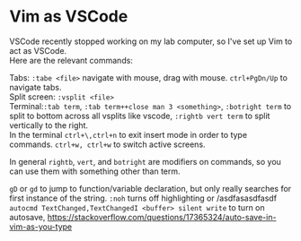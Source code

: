 # Vim as VSCode
VSCode recently stopped working on my lab computer, so I've set up Vim to act as VSCode.  
Here are the relevant commands:

Tabs: `:tabe <file>` navigate with mouse, drag with mouse. `ctrl+PgDn/Up` to navigate tabs.  
Split screen: `:vsplit <file>`  
Terminal:`:tab term`, `:tab term++close man 3 <something>`, `:botright term` to split to bottom across all vsplits like vscode, `:rightb vert term` to split
vertically to the right.  
In the terminal `ctrl+\,ctrl+n` to exit insert mode in order to type commands. `ctrl+w, ctrl+w` to switch active screens.

In general `rightb`, `vert`, and `botright` are modifiers on commands, so you can use them with something other than term.

`gD` or `gd` to jump to function/variable declaration, but only really searches for first instance of the string.
`:noh` turns off highlighting or /asdfasasdfasdf  
`autocmd TextChanged,TextChangedI <buffer> silent write` to turn on autosave, https://stackoverflow.com/questions/17365324/auto-save-in-vim-as-you-type
